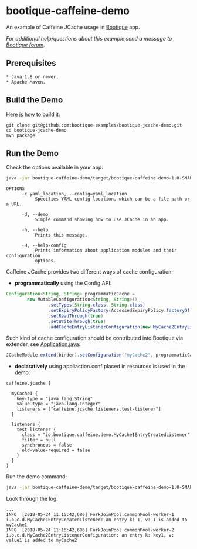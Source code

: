 # bootique-caffeine-demo

An example of Caffeine JCache usage in [Bootique](http://bootique.io) app.
    
*For additional help/questions about this example send a message to
[Bootique forum](https://groups.google.com/forum/#!forum/bootique-user).*
   
## Prerequisites
      
    * Java 1.8 or newer.
    * Apache Maven.
      
## Build the Demo
      
Here is how to build it:
        
    git clone git@github.com:bootique-examples/bootique-jcache-demo.git
    cd bootique-jcache-demo
    mvn package 
      
## Run the Demo

Check the options available in your app:
```bash
java -jar bootique-caffeine-demo/target/bootique-caffeine-demo-1.0-SNAPSHOT.jar
```

```
OPTIONS
      -c yaml_location, --config=yaml_location
           Specifies YAML config location, which can be a file path or a URL.

      -d, --demo
           Simple command showing how to use JCache in an app.

      -h, --help
           Prints this message.

      -H, --help-config
           Prints information about application modules and their configuration
           options.
```

Caffeine JCache provides two different ways of cache configuration:
* **programmatically** using the Config API:
```java
Configuration<String, String> programmaticCache =
        new MutableConfiguration<String, String>()
                .setTypes(String.class, String.class)
                .setExpiryPolicyFactory(AccessedExpiryPolicy.factoryOf(Duration.ONE_HOUR))
                .setReadThrough(true)
                .setWriteThrough(true)
                .addCacheEntryListenerConfiguration(new MyCache2EntryListenerConfiguration());

```
Such kind of cache configuration should be contributed into Bootique via extender, see 
[Application.java](https://github.com/bootique-examples/bootique-jcache-demo/blob/master/bootique-caffeine-demo/src/main/java/Application.java):
```java
JCacheModule.extend(binder).setConfiguration("myCache2", programmaticCache);
```
* **declaratively** using appliaction.conf placed in resources is used in the demo:
```hocon
caffeine.jcache {

  myCache1 {
    key-type = "java.lang.String"
    value-type = "java.lang.Integer"
    listeners = ["caffeine.jcache.listeners.test-listener"]
  }

  listeners {
    test-listener {
      class = "io.bootique.caffeine.demo.MyCache1EntryCreatedListener"
      filter = null
      synchronous = false
      old-value-required = false
    }
  }
}

```

Run the demo command:
```bash
java -jar bootique-caffeine-demo/target/bootique-caffeine-demo-1.0-SNAPSHOT.jar
```
Look through the log:
```
...
INFO  [2018-05-24 11:15:42,686] ForkJoinPool.commonPool-worker-1 i.b.c.d.MyCache1EntryCreatedListener: an entry k: 1, v: 1 is added to myCache1
INFO  [2018-05-24 11:15:42,686] ForkJoinPool.commonPool-worker-2 i.b.c.d.MyCache2EntryListenerConfiguration: an entry k: key1, v: value1 is added to myCache2
```
